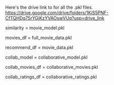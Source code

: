 Here's the drive link to for all the .pkl files.
https://drive.google.com/drive/folders/1KiS5PNF-CfTQHDq75rYGjKzYVAOswVUq?usp=drive_link

similarity = movie_model.pkl

movies_df = full_movie_data.pkl

recommend_df = movie_data.pkl

collab_model = collaborative_model.pkl

collab_movies_df = collaborative_movies.pkl

collab_ratings_df = collaborative_ratings.pkl
